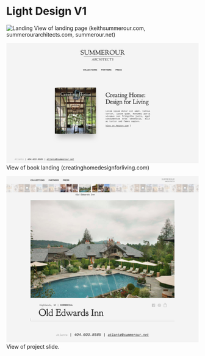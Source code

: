 # Light Design V1

![Landing](./desktop-landing-main@2x.png)
View of landing page (keithsummerour.com, summerourarchitects.com, summerour.net) 

![Book](./desktop-landing-book@2x.png)
View of book landing (creatinghomedesignforliving.com)

![Project](./desktop-project@2x.png)
View of project slide. 
